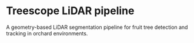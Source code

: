 # Treescope LiDAR pipeline

A geometry-based LiDAR segmentation pipeline for fruit tree detection and tracking in orchard environments.
